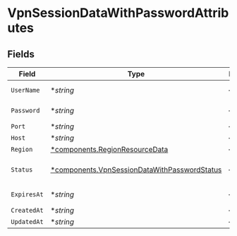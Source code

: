 # VpnSessionDataWithPasswordAttributes


## Fields

| Field                                                                                                       | Type                                                                                                        | Required                                                                                                    | Description                                                                                                 |
| ----------------------------------------------------------------------------------------------------------- | ----------------------------------------------------------------------------------------------------------- | ----------------------------------------------------------------------------------------------------------- | ----------------------------------------------------------------------------------------------------------- |
| `UserName`                                                                                                  | **string*                                                                                                   | :heavy_minus_sign:                                                                                          | VPN username                                                                                                |
| `Password`                                                                                                  | **string*                                                                                                   | :heavy_minus_sign:                                                                                          | VPN password                                                                                                |
| `Port`                                                                                                      | **string*                                                                                                   | :heavy_minus_sign:                                                                                          | VPN port                                                                                                    |
| `Host`                                                                                                      | **string*                                                                                                   | :heavy_minus_sign:                                                                                          | VPN host                                                                                                    |
| `Region`                                                                                                    | [*components.RegionResourceData](../../models/components/regionresourcedata.md)                             | :heavy_minus_sign:                                                                                          | N/A                                                                                                         |
| `Status`                                                                                                    | [*components.VpnSessionDataWithPasswordStatus](../../models/components/vpnsessiondatawithpasswordstatus.md) | :heavy_minus_sign:                                                                                          | from Firewall Response                                                                                      |
| `ExpiresAt`                                                                                                 | **string*                                                                                                   | :heavy_minus_sign:                                                                                          | Time to expiry                                                                                              |
| `CreatedAt`                                                                                                 | **string*                                                                                                   | :heavy_minus_sign:                                                                                          | N/A                                                                                                         |
| `UpdatedAt`                                                                                                 | **string*                                                                                                   | :heavy_minus_sign:                                                                                          | N/A                                                                                                         |